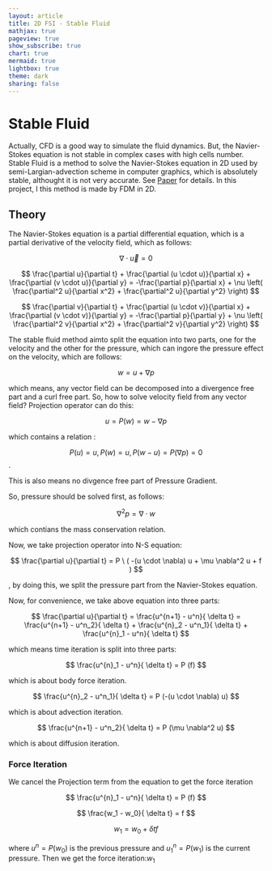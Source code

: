 ```yaml
---
layout: article
title: 2D FSI - Stable Fluid
mathjax: true
pageview: true
show_subscribe: true
chart: true
mermaid: true
lightbox: true
theme: dark
sharing: false
---
```


# Stable Fluid

Actually, CFD is a good way to simulate the fluid dynamics.
But, the Navier-Stokes equation is not stable in complex cases with high cells number.
Stable Fluid is a method to solve the Navier-Stokes equation in 2D used by semi-Largian-advection scheme in computer graphics, which is absolutely stable, althought it is not very accurate.
See [Paper](https://www.dgp.toronto.edu/public_user/stam/reality/Research/pdf/ns.pdf) for details.
In this project, I this method is made by FDM in 2D.

##  Theory

The Navier-Stokes equation is a partial differential equation, which is a partial derivative of the velocity field, which as follows:

$$ \nabla \cdot \vec{u} = 0 $$

$$ \frac{\partial u}{\partial t} + \frac{\partial (u \cdot u)}{\partial x} + \frac{\partial (v \cdot u)}{\partial y} = -\frac{\partial p}{\partial x} + \nu \left( \frac{\partial^2 u}{\partial x^2} + \frac{\partial^2 u}{\partial y^2} \right) $$

$$ \frac{\partial v}{\partial t} + \frac{\partial (u \cdot v)}{\partial x} + \frac{\partial (v \cdot v)}{\partial y} = -\frac{\partial p}{\partial y} + \nu \left( \frac{\partial^2 v}{\partial x^2} + \frac{\partial^2 v}{\partial y^2} \right) $$

The stable fluid method aimto split the equation into two parts, one for the velocity and the other for the pressure, which can ingore  the pressure effect on the velocity, which are follows:

$$ w = u + \nabla p $$

which means, any vector field can be decomposed into a divergence free part and a curl free part.
So, how to solve velocity field from any vector field? 
Projection operator can do this:

$$ u = P(w) = w - \nabla p $$

which contains a relation : 

$$ P(u) = u, P(w) = u, P(w-u) = P(\nabla p) = 0 $$.

This is also means no divgence free part of Pressure Gradient.

So, pressure should be solved first, as follows:

$$ \nabla^2 p = \nabla \cdot w $$

which contians the mass conservation relation.

Now, we take projection operator into N-S equation:

$$ \frac{\partial u}{\partial t}  = P  \  ( -(u \cdot \nabla) u + \mu \nabla^2 u + f ) $$

, by doing this, we split the pressure part from the Navier-Stokes equation.

Now, for convenience, we take above equation into three parts:

$$ \frac{\partial u}{\partial t} = \frac{u^{n+1} - u^n}{ \delta t}  = \frac{u^{n+1} - u^n_2}{ \delta t}  + \frac{u^{n}_2 - u^n_1}{ \delta t} + \frac{u^{n}_1 - u^n}{ \delta t} $$

which means time iteration is split into three parts:

$$ \frac{u^{n}_1 - u^n}{ \delta t} = P (f) $$

which is about body force iteration.

$$ \frac{u^{n}_2 - u^n_1}{ \delta t} = P (-(u \cdot \nabla) u)    $$

which is about advection iteration.

$$ \frac{u^{n+1} - u^n_2}{ \delta t} = P (\mu \nabla^2 u)  $$

which is about diffusion iteration.

###  Force Iteration

We cancel the Projection term from the equation to get the force iteration

$$ \frac{u^{n}_1 - u^n}{ \delta t} = P (f) $$

$$ \frac{w_1 - w_0}{ \delta t} = f $$

$$ w_1 = w_0 + \delta t f $$

where $u^n = P(w_0)$ is the previous pressure and $u^{n}_1 = P(w_1)$ is the current pressure.
Then we get the force iteration:$w_1$



